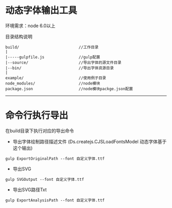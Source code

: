 动态字体输出工具
====
环境需求：node 6.0以上 

目录结构说明

```
build/                          //工作目录
|
|-----gulpfile.js               //gulp配置
|--source/                      //导出字体的源文件目录
|--bin/                         //导出字体资源目录
|
example/                        //使用例子目录
node_modules/                   //node模块
package.json                    //node模块packge.json配置
```

---

命令行执行导出
==
在build目录下执行对应的导出命令
- 导出字体绘制路径描述文件 (Ds.createjs.CJSLoadFontsModel 动态字体基于这个输出)


```
gulp ExportOriginalPath --font 自定义字体.ttf
```


- 导出SVG


```
gulp SVGOutput --font 自定义字体.ttf
```


- 导出SVG路径Txt


```
gulp ExportAnalysisPath --font 自定义字体.ttf
```


